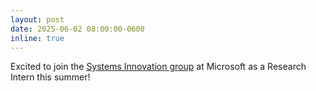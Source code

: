 ```yaml
---
layout: post
date: 2025-06-02 08:00:00-0600
inline: true
---
```


Excited to join the [Systems Innovation group](https://www.microsoft.com/en-us/research/group/systems-innovation/) at Microsoft as a Research Intern this summer!